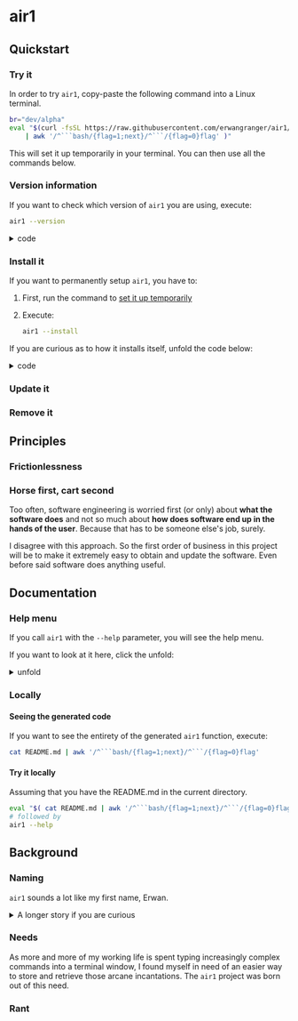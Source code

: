 # air1

<!--
```bash
#!/bin/bash

function air1() {

if [ $# -eq 0 ] ; then
    printf "Thanks for using air1\nTry the following for the help menu:\n      air1 --help \n"
fi

## if you ever need to make your own copy and call it something else
## just do a straight search-and-replace
local air1="air1"

air1_header(){
    printf "
+-----------------------+
|        air1           |
+-----------------------+
"
}

```
-->

## Quickstart

### Try it

In order to try `air1`, copy-paste the following command into a Linux terminal.

```sh
br="dev/alpha"
eval "$(curl -fsSL https://raw.githubusercontent.com/erwangranger/air1/${br}/README.md \
    | awk '/^```bash/{flag=1;next}/^```/{flag=0}flag' )"
```

This will set it up temporarily in your terminal. You can then use all the commands below.

### Version information

If you want to check which version of `air1` you are using, execute:

```sh
air1 --version
```

<details><summary>code</summary>

```bash

function air1_version(){
    air1_header
    printf "You are running air1 version Alpha 0.0.1\n"
}


```

</details>

### Install it

If you want to permanently setup `air1`, you have to:

1. First, run the command to [set it up temporarily](#try-it)
2. Execute:

    ```sh
    air1 --install
    ```

If you are curious as to how it installs itself, unfold the code below:

<details><summary>code</summary>

```bash
function air1_install(){
    local github_url_base=https://raw.githubusercontent.com/erwangranger/air1
    local github_branch=dev/alpha
    local github_file=README.md
    local github_full_url=${github_url_base}/${github_branch}/${github_file}
    air1_version
    printf "Generation of file ~/.air1.sh "
    curl -fsSL ${github_full_url} \
            | awk '/^```bash/{flag=1;next}/^```/{flag=0}flag' \
            > ~/.air1.sh

    retVal=$?
    if [ $retVal -ne 0 ]; then
        printf "has failed!\n"
    else
        printf "successful!\n"
    fi


    local bashrc_loc="${HOME}/.bashrc"
    local air1_loc="${HOME}/.air1.sh"
    printf "Updating your ${bashrc_loc} file "

    ## if the line already exists, we remove it.
    local bashrc_remove_air1="sed -i.bak '/\.air1\.sh/d' ${bashrc_loc}"
    bash -c " ${bashrc_remove_air1} "

    ## if the file exists, we add a reference to in .bashrc
    echo "[[ -e \"${air1_loc}\" ]] && source \"${air1_loc}\" || { echo \"ERROR: ${air1_loc} does not exist\" 1>&2 ; exit 1; }" >>  ${bashrc_loc}

    retVal=$?
    if [ $retVal -ne 0 ]; then
        printf "has failed!\n"
    else
        printf "has worked!\n"
    fi
}
```

</details>

### Update it

### Remove it

## Principles

### Frictionlessness

### Horse first, cart second

Too often, software engineering is worried first (or only) about **what the software does** and not so much about **how does software end up in the hands of the user**. Because that has to be someone else's job, surely.

I disagree with this approach. So the first order of business in this project will be to make it extremely easy to obtain and update the software. Even before said software does anything useful.

## Documentation

### Help menu

If you call `air1` with the `--help` parameter, you will see the help menu.

If you want to look at it here, click the unfold:

<!--
```bash
function air1_help(){
    air1_version
    printf "
```
-->

<details><summary>unfold</summary>

```bash
-h  /  --help : this help screen
--version     : the version of air1 you are using
--install     : installs the latest version of air1
```

</details>

<!--
```bash
"
}
```
-->

### Locally

#### Seeing the generated code

If you want to see the entirety of the generated `air1` function, execute:

```sh
cat README.md | awk '/^```bash/{flag=1;next}/^```/{flag=0}flag'
```

#### Try it locally

Assuming that you have the README.md in the current directory.

```sh
eval "$( cat README.md | awk '/^```bash/{flag=1;next}/^```/{flag=0}flag' )"
# followed by
air1 --help
```

## Background

### Naming

`air1` sounds a lot like my first name, Erwan.

<details><summary>A longer story if you are curious</summary>

> Over the years, many english-speaking friends and colleagues have asked me how they were supposed to pronounce my first name. And I would respond that I really did not care if my name was butchered, and that I respond from anything from Erwin, to Edward and even Owen.
>
> One colleague insisted until I told him that pronouncing it "like Air Force One minus the force" was as close as he was ever going get. He then proceed to call me "Air Force One" the whole day.
>
> So because this is a selfish project that only serves my own needs, I decided to name it after myself.

</details>

### Needs

As more and more of my working life is spent typing increasingly complex commands into a terminal window, I found myself in need of an easier way to store and retrieve those arcane incantations. The `air1` project was born out of this need.

### Rant

<!--
```bash

while [[ $# -gt 0 ]]; do
    case ${1} in
        --version)
            shift
            air1_version
            shift
            ;;
        -h|--help)
            shift
            air1_help
            shift
            ;;
        --install|--deploy)
            shift
            air1_install
            shift
            ;;
        *)
            printf "\n\nOne or more arguments were not recognized: \n$@"
            air1_help
            shift
    ;;
    esac
done

}
```
-->
